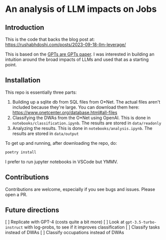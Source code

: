 # An analysis of LLM impacts on Jobs

## Introduction

This is the code that backs the blog post at:
https://rushabhdoshi.com/posts/2023-09-18-llm-leverage/

This is based on the [GPTs are GPTs paper](https://arxiv.org/pdf/2303.10130.pdf). I was interested in building an intuition around the broad impacts of LLMs and used that as a starting point.

## Installation

This repo is essentially three parts:

1. Building up a sqlite db from SQL files from O\*Net. The actual files aren't included because they're large. You can download them here: https://www.onetcenter.org/database.html#all-files
2. Classifying the DWAs from the O\*Net using OpenAI. This is done in `notebooks/classification.ipynb`. The results are stored in `data/readonly`
3. Analyzing the results. This is done in `notebooks/analysis.ipynb`. The results are stored in `data/output`

To get up and running, after downloading the repo, do:

```sh
poetry install
```

I prefer to run jupyter notebooks in VSCode but YMMV.

## Contributions

Contributions are welcome, especially if you see bugs and issues. Please open a PR.

## Future directions

[ ] Replicate with GPT-4 (costs quite a bit more)
[ ] Look at `gpt-3.5-turbo-instruct` with log-probs, to see if it improves classification
[ ] Classify tasks instead of DWAs
[ ] Classify occupations instead of DWAs
